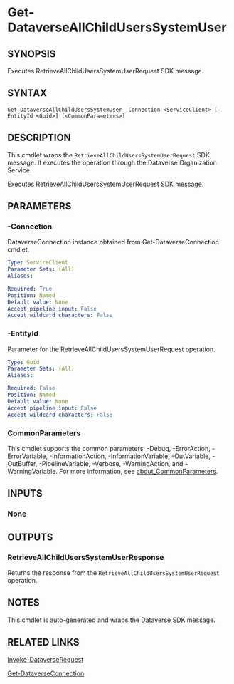 # Get-DataverseAllChildUsersSystemUser

## SYNOPSIS
Executes RetrieveAllChildUsersSystemUserRequest SDK message.

## SYNTAX

```
Get-DataverseAllChildUsersSystemUser -Connection <ServiceClient> [-EntityId <Guid>] [<CommonParameters>]
```

## DESCRIPTION

This cmdlet wraps the `RetrieveAllChildUsersSystemUserRequest` SDK message. It executes the operation through the Dataverse Organization Service.

Executes RetrieveAllChildUsersSystemUserRequest SDK message.

## PARAMETERS

### -Connection
DataverseConnection instance obtained from Get-DataverseConnection cmdlet.

```yaml
Type: ServiceClient
Parameter Sets: (All)
Aliases:

Required: True
Position: Named
Default value: None
Accept pipeline input: False
Accept wildcard characters: False
```
### -EntityId
Parameter for the RetrieveAllChildUsersSystemUserRequest operation.

```yaml
Type: Guid
Parameter Sets: (All)
Aliases:

Required: False
Position: Named
Default value: None
Accept pipeline input: False
Accept wildcard characters: False
```
### CommonParameters
This cmdlet supports the common parameters: -Debug, -ErrorAction, -ErrorVariable, -InformationAction, -InformationVariable, -OutVariable, -OutBuffer, -PipelineVariable, -Verbose, -WarningAction, and -WarningVariable. For more information, see [about_CommonParameters](http://go.microsoft.com/fwlink/?LinkID=113216).

## INPUTS

### None

## OUTPUTS

### RetrieveAllChildUsersSystemUserResponse

Returns the response from the `RetrieveAllChildUsersSystemUserRequest` operation.

## NOTES

This cmdlet is auto-generated and wraps the Dataverse SDK message.

## RELATED LINKS

[Invoke-DataverseRequest](Invoke-DataverseRequest.md)

[Get-DataverseConnection](Get-DataverseConnection.md)
